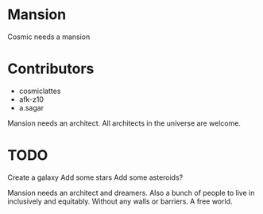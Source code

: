 # Mansion

Cosmic needs a mansion

# Contributors
- cosmiclattes
- afk-z10
- a.sagar

Mansion needs an architect. All architects in the universe are welcome.

# TODO
Create a galaxy
Add some stars
Add some asteroids?

Mansion needs an architect and dreamers. Also a bunch of people to live in inclusively and equitably. Without any walls or barriers. A free world.
